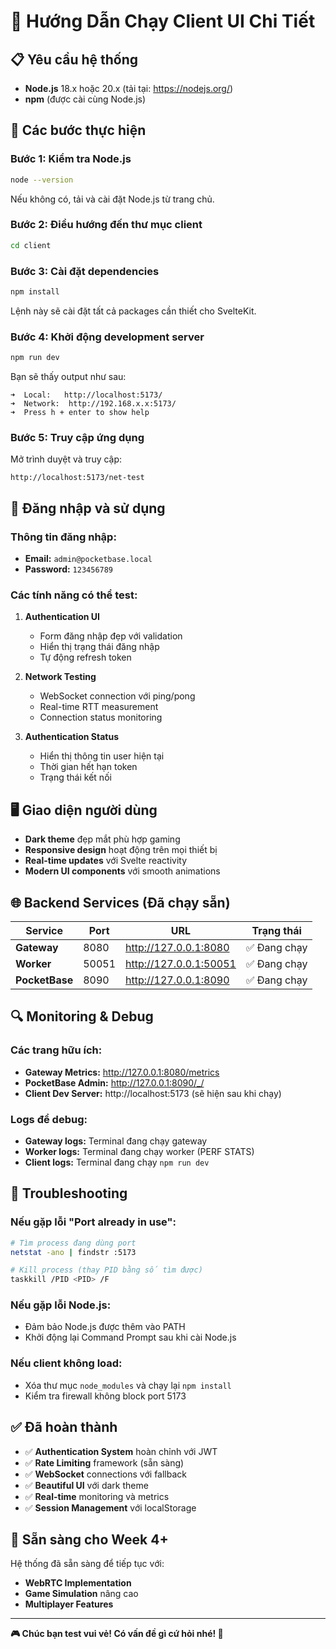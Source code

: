 # 🚀 Hướng Dẫn Chạy Client UI Chi Tiết

## 📋 Yêu cầu hệ thống

- **Node.js** 18.x hoặc 20.x (tải tại: https://nodejs.org/)
- **npm** (được cài cùng Node.js)

## 🔧 Các bước thực hiện

### Bước 1: Kiểm tra Node.js
```bash
node --version
```
Nếu không có, tải và cài đặt Node.js từ trang chủ.

### Bước 2: Điều hướng đến thư mục client
```bash
cd client
```

### Bước 3: Cài đặt dependencies
```bash
npm install
```
Lệnh này sẽ cài đặt tất cả packages cần thiết cho SvelteKit.

### Bước 4: Khởi động development server
```bash
npm run dev
```

Bạn sẽ thấy output như sau:
```
➜  Local:   http://localhost:5173/
➜  Network:  http://192.168.x.x:5173/
➜  Press h + enter to show help
```

### Bước 5: Truy cập ứng dụng
Mở trình duyệt và truy cập:
```
http://localhost:5173/net-test
```

## 🔑 Đăng nhập và sử dụng

### Thông tin đăng nhập:
- **Email:** `admin@pocketbase.local`
- **Password:** `123456789`

### Các tính năng có thể test:

1. **Authentication UI**
   - Form đăng nhập đẹp với validation
   - Hiển thị trạng thái đăng nhập
   - Tự động refresh token

2. **Network Testing**
   - WebSocket connection với ping/pong
   - Real-time RTT measurement
   - Connection status monitoring

3. **Authentication Status**
   - Hiển thị thông tin user hiện tại
   - Thời gian hết hạn token
   - Trạng thái kết nối

## 🖥️ Giao diện người dùng

- **Dark theme** đẹp mắt phù hợp gaming
- **Responsive design** hoạt động trên mọi thiết bị
- **Real-time updates** với Svelte reactivity
- **Modern UI components** với smooth animations

## 🌐 Backend Services (Đã chạy sẵn)

| Service | Port | URL | Trạng thái |
|---------|------|-----|------------|
| **Gateway** | 8080 | http://127.0.0.1:8080 | ✅ Đang chạy |
| **Worker** | 50051 | http://127.0.0.1:50051 | ✅ Đang chạy |
| **PocketBase** | 8090 | http://127.0.0.1:8090 | ✅ Đang chạy |

## 🔍 Monitoring & Debug

### Các trang hữu ích:
- **Gateway Metrics:** http://127.0.0.1:8080/metrics
- **PocketBase Admin:** http://127.0.0.1:8090/_/
- **Client Dev Server:** http://localhost:5173 (sẽ hiện sau khi chạy)

### Logs để debug:
- **Gateway logs:** Terminal đang chạy gateway
- **Worker logs:** Terminal đang chạy worker (PERF STATS)
- **Client logs:** Terminal đang chạy `npm run dev`

## 🚨 Troubleshooting

### Nếu gặp lỗi "Port already in use":
```bash
# Tìm process đang dùng port
netstat -ano | findstr :5173

# Kill process (thay PID bằng số tìm được)
taskkill /PID <PID> /F
```

### Nếu gặp lỗi Node.js:
- Đảm bảo Node.js được thêm vào PATH
- Khởi động lại Command Prompt sau khi cài Node.js

### Nếu client không load:
- Xóa thư mục `node_modules` và chạy lại `npm install`
- Kiểm tra firewall không block port 5173

## ✅ Đã hoàn thành

- ✅ **Authentication System** hoàn chỉnh với JWT
- ✅ **Rate Limiting** framework (sẵn sàng)
- ✅ **WebSocket** connections với fallback
- ✅ **Beautiful UI** với dark theme
- ✅ **Real-time** monitoring và metrics
- ✅ **Session Management** với localStorage

## 🎯 Sẵn sàng cho Week 4+

Hệ thống đã sẵn sàng để tiếp tục với:
- **WebRTC Implementation**
- **Game Simulation** nâng cao
- **Multiplayer Features**

---

**🎮 Chúc bạn test vui vẻ! Có vấn đề gì cứ hỏi nhé! 🚀**
